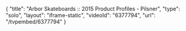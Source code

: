 {
    "title": "Arbor Skateboards :: 2015 Product Profiles - Pilsner",
    "type": "solo",
    "layout": "iframe-static",
    "videoId": "6377794",
    "url": "\/tvpembed\/6377794"
}
